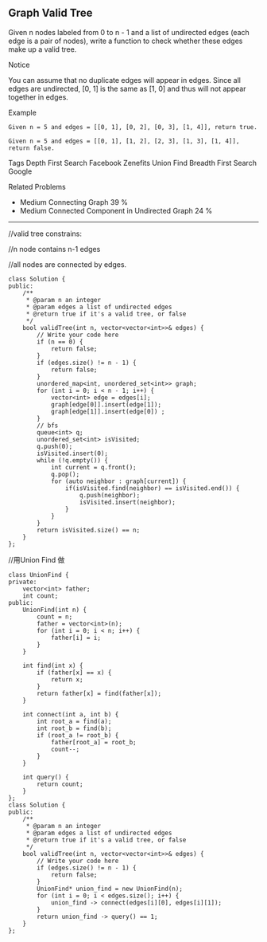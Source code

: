 ## Graph Valid Tree  ##

Given n nodes labeled from 0 to n - 1 and a list of undirected edges (each edge is a pair of nodes), write a function to check whether these edges make up a valid tree.

 Notice

You can assume that no duplicate edges will appear in edges. Since all edges are undirected, [0, 1] is the same as [1, 0] and thus will not appear together in edges.

Example

	Given n = 5 and edges = [[0, 1], [0, 2], [0, 3], [1, 4]], return true.
	
	Given n = 5 and edges = [[0, 1], [1, 2], [2, 3], [1, 3], [1, 4]], return false.

Tags 
Depth First Search Facebook Zenefits Union Find Breadth First Search Google

Related Problems 

- Medium Connecting Graph 39 %
- Medium Connected Component in Undirected Graph 24 %

----------
//valid tree constrains:

//n node contains n-1 edges

//all nodes are connected by edges.

	class Solution {
	public:
	    /**
	     * @param n an integer
	     * @param edges a list of undirected edges
	     * @return true if it's a valid tree, or false
	     */
	    bool validTree(int n, vector<vector<int>>& edges) {
	        // Write your code here
	        if (n == 0) {
	            return false;
	        }
	        if (edges.size() != n - 1) {
	            return false;
	        }
	        unordered_map<int, unordered_set<int>> graph;
	        for (int i = 0; i < n - 1; i++) {
	            vector<int> edge = edges[i];
	            graph[edge[0]].insert(edge[1]);
	            graph[edge[1]].insert(edge[0]) ;
	        }
	        // bfs
	        queue<int> q;
	        unordered_set<int> isVisited;
	        q.push(0);
	        isVisited.insert(0);
	        while (!q.empty()) {
	            int current = q.front();
	            q.pop();
	            for (auto neighbor : graph[current]) {
	                if(isVisited.find(neighbor) == isVisited.end()) {
	                    q.push(neighbor);
	                    isVisited.insert(neighbor);
	                }
	            }
	        }
	        return isVisited.size() == n; 
	    }
	};

//用Union Find 做

	class UnionFind {
	private:
	    vector<int> father;
	    int count;
	public:
	    UnionFind(int n) {
	        count = n;
	        father = vector<int>(n);
	        for (int i = 0; i < n; i++) {
	            father[i] = i;
	        }
	    }
	
	    int find(int x) {
	        if (father[x] == x) {
	            return x;
	        }
	        return father[x] = find(father[x]);
	    }
	
	    int connect(int a, int b) {
	        int root_a = find(a);
	        int root_b = find(b);
	        if (root_a != root_b) {
	            father[root_a] = root_b;
	            count--;
	        }
	    }
	
	    int query() {
	        return count;
	    }
	};
	class Solution {
	public:
	    /**
	     * @param n an integer
	     * @param edges a list of undirected edges
	     * @return true if it's a valid tree, or false
	     */
	    bool validTree(int n, vector<vector<int>>& edges) {
	        // Write your code here
	        if (edges.size() != n - 1) {
	            return false;
	        }
	        UnionFind* union_find = new UnionFind(n);
	        for (int i = 0; i < edges.size(); i++) {
	            union_find -> connect(edges[i][0], edges[i][1]);
	        }
	        return union_find -> query() == 1;
	    }
	};
